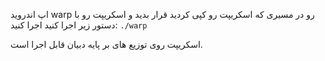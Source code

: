 اپ اندروید  warp رو در مسیری که اسکریپت رو کپی کردید قرار بدید و اسکریپت رو با دستور زیر اجرا کنید اجرا کنید:
```./warp```

اسکریپت روی توزیع های بر پایه دبیان قابل اجرا است.
